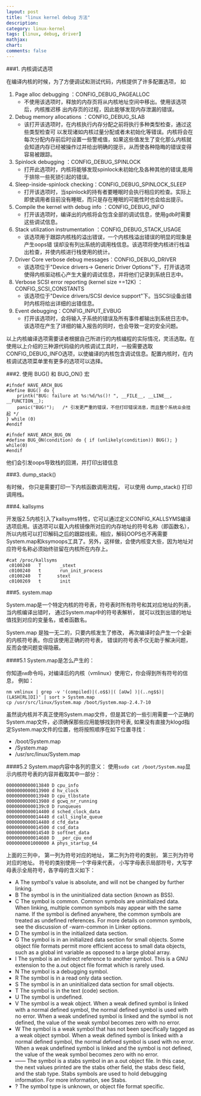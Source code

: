 ```yaml
---
layout: post
title: "linux kernel debug 方法"
description: 
category: linux-kernel
tags: [linux, debug, driver]
mathjax: 
chart:
comments: false
---
```


###1. 内核调试选项  
  
在编译内核的时候，为了方便调试和测试代码，内核提供了许多配置选项， 如

1. Page alloc debugging ：CONFIG_DEBUG_PAGEALLOC
   + 不使用该选项时，释放的内存页将从内核地址空间中移出。使用该选项后，内核推迟移 出内存页的过程，因此能够发现内存泄漏的错误。  
2. Debug memory allocations ：CONFIG_DEBUG_SLAB
   + 该打开该选项时，在内核执行内存分配之前将执行多种类型检查，通过这些类型检查可 以发现诸如内核过量分配或者未初始化等错误。内核将会在每次分配内存前后时设置一些警戒值，如果这些值发生了变化那么内核就会知道内存已经被操作过并给出明确的提示，从而使各种隐晦的错误变得容易被跟踪。  
3. Spinlock debugging ：CONFIG_DEBUG_SPINLOCK
   + 打开此选项时，内核将能够发现spinlock未初始化及各种其他的错误,能用于排除一些死锁引起的错误。  
4. Sleep-inside-spinlock checking：CONFIG_DEBUG_SPINLOCK_SLEEP
   + 打开该选项时，当spinlock的持有者要睡眠时会执行相应的检查。实际上即使调用者目前没有睡眠，而只是存在睡眠的可能性时也会给出提示。    
5. Compile the kernel with debug info ：CONFIG_DEBUG_INFO  
   + 打开该选项时，编译出的内核将会包含全部的调试信息，使用gdb时需要这些调试信息。  
6. Stack utilization instrumentation ：CONFIG_DEBUG_STACK_USAGE  
   + 该选项用于跟踪内核栈的溢出错误，一个内核栈溢出错误的明显的现象是产生oops错 误却没有列出系统的调用栈信息。该选项将使内核进行栈溢出检查，并使内核进行栈使用的统计。  
7. Driver Core verbose debug messages：CONFIG_DEBUG_DRIVER  
   + 该选项位于"Device drivers-> Generic Driver Options"下，打开该选项使得内核驱动核心产生大量的调试信息，并将他们记录到系统日志中。  
8. Verbose SCSI error reporting (kernel size +=12K) ：CONFIG_SCSI_CONSTANTS
   + 该选项位于"Device drivers/SCSI device support"下。当SCSI设备出错时内核将给出详细的出错信息。  
9. Event debugging：CONFIG_INPUT_EVBUG
   + 打开该选项时，会将输入子系统的错误及所有事件都输出到系统日志中。该选项在产生了详细的输入报告的同时，也会导致一定的安全问题。  

以上内核编译选项需要读者根据自己所进行的内核编程的实际情况，灵活选取。在使用以上介绍的三种源代码级的内核调试工具时，一般需要选取CONFIG_DEBUG_INFO选项，以使编译的内核包含调试信息。配置内核时，在内核调试选项菜单里有更多的选项可以选择。  
  
###2. 使用 BUG() 和 BUG_ON() 宏  
  
	#ifndef HAVE_ARCH_BUG
	#define BUG() do { 
		printk("BUG: failure at %s:%d/%s()! ", __FILE__, __LINE__, __FUNCTION__); 
		panic("BUG!");   /* 引发更严重的错误，不但打印错误消息，而且整个系统业会挂起 */
	} while (0)
	#endif
    
	#ifndef HAVE_ARCH_BUG_ON
	#define BUG_ON(condition) do { if (unlikely(condition)) BUG(); } while(0)
	#endif
    
他们会引发oops导致栈的回溯，并打印出错信息  
  
###3. dump_stack()  
  
有时候， 你只是需要打印一下内核函数调用流程， 可以使用 dump_stack() 打印调用栈。  
  
###4. kallsyms  
  
开发版2.5内核引入了kallsyms特性，它可以通过定义CONFIG_KALLSYMS编译选项启用。该选项可以载入内核镜像所对应的内存地址的符号名称（即函数名），所以内核可以打印解码之后的跟踪线索。相应，解码OOPS也不再需要System.map和ksymoops工具了。另外，这样做，会使内核变大些，因为地址对应符号名称必须始终驻留在内核所在内存上。  

    #cat /proc/kallsyms
     c0100240   T       _stext
     c0100240   t       run_init_process
     c0100240   T      stext
     c0100269   t       init

###5. system.map

System.map是一个特定内核的符号表，符号表时所有符号和其对应地址的列表，当内核编译出错时， 通过System.map中的符号表解析， 就可以找到出错的地址值找到对应的变量名，或者函数名。

System.map 是独一无二的，只要内核发生了修改， 再次编译时会产生一个全新的内核符号表。你应该使用正确的符号表， 错误的符号表不仅无助于解决问题， 反而会使问题变得隐蔽。

####5.1 System.map是怎么产生的：

你知道`nm`命令吗，对编译后的内核（vmlinux）使用它，你会得到所有符号的信息， 例如：
	
    nm vmlinux | grep -v '(compiled)|(.o$$)|( [aUw] )|(..ng$$)|(LASH[RL]DI)' | sort > System.map  
    cp /usr/src/linux/System.map /boot/System.map-2.4.7-10
    
虽然说内核并不真正使用System.map文件，但是其它的一些引用需要一个正确的System.map文件，必须确保那些应用能够找到符号表, 如果没有直接为klogd指定System.map文件的位置，他将按照顺序在如下位置寻找：

+ /boot/System.map
+ /System.map
+ /usr/src/linux/System.map  

####5.2 System.map内容中各列的意义：
使用`sudo cat /boot/System.map`显示内核符号表的内容并截取其中一部分：

	0000000000013840 D cpu_info
	0000000000013900 d hv_clock
	0000000000013940 D cpu_tlbstate
	0000000000013980 d gcwq_nr_running
	00000000000139c0 D runqueues
	0000000000014400 d sched_clock_data
	0000000000014440 d call_single_queue
	0000000000014480 d cfd_data
	0000000000014500 d csd_data
	0000000000014540 D softnet_data
	0000000000014680 D __per_cpu_end
	0000000001000000 A phys_startup_64

上面的三列中， 第一列为符号对应的地址， 第二列为符号的类别， 第三列为符号对应的地址。
符号的类别使用一个字母来代表， 小写字母表示局部符号，大写字母表示全局符号，各字母的含义如下：  

+ A The symbol's value is absolute, and will not be changed by further linking.  
+ B The symbol is in the uninitialized data section (known as BSS).  
+ C The symbol is common. Common symbols are uninitialized data. When linking, multiple common symbols may appear with the same name. If the symbol is defined anywhere, the common symbols are treated as undefined references. For more details on common symbols, see the discussion of -warn-common in Linker options.  
+ D The symbol is in the initialized data section.  
+ G The symbol is in an initialized data section for small objects. Some object file formats permit more efficient access to small data objects, such as a global int variable as opposed to a large global array.  
+ I The symbol is an indirect reference to another symbol. This is a GNU extension to the a.out object file format which is rarely used.  
+ N The symbol is a debugging symbol.  
+ R The symbol is in a read only data section.  
+ S The symbol is in an uninitialized data section for small objects.  
+ T The symbol is in the text (code) section.  
+ U The symbol is undefined.  
+ V The symbol is a weak object. When a weak defined symbol is linked with a normal defined symbol, the normal defined symbol is used with no error. When a weak undefined symbol is linked and the symbol is not defined, the value of the weak symbol becomes zero with no error.  
+ W The symbol is a weak symbol that has not been specifically tagged as a weak object symbol. When a weak defined symbol is linked with a normal defined symbol, the normal defined symbol is used with no error. When a weak undefined symbol is linked and the symbol is not defined, the value of the weak symbol becomes zero with no error.  
+ —— The symbol is a stabs symbol in an a.out object file. In this case, the next values printed are the stabs other field, the stabs desc field, and the stab type. Stabs symbols are used to hold debugging information. For more information, see Stabs.  
+ ? The symbol type is unknown, or object file format specific.
